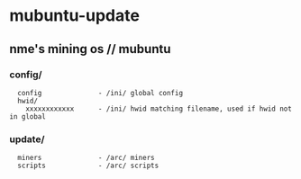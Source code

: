 # mubuntu-update
## nme's mining os // mubuntu

### config/
      config              - /ini/ global config
      hwid/
        xxxxxxxxxxxx      - /ini/ hwid matching filename, used if hwid not in global

### update/
      miners              - /arc/ miners 
      scripts             - /arc/ scripts 

  

